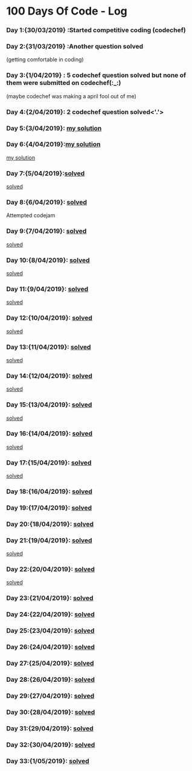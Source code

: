 # 100 Days Of Code - Log

### Day 1:{30/03/2019} :Started competitive coding (codechef)

### Day 2:{31/03/2019} :Another question solved
(getting comfortable in coding)

### Day 3:{1/04/2019} : 5 codechef question solved but none of them were submitted on codechef(:_:)
(maybe codechef was making a april fool out of me)

### Day 4:{2/04/2019}: 2 codechef question solved<'.'>

### Day 5:{3/04/2019}: [ my solution ](https://github.com/SHANKS1011/Codechef-solutions/blob/master/First%20and%20Last)

### Day 6:{4/04/2019}:[my solution](https://github.com/SHANKS1011/Codechef-solutions/blob/master/2%20nos)
[my solution](https://github.com/SHANKS1011/Codechef-solutions/blob/master/Valid%20Triangle)

### Day 7:{5/04/2019}:[solved](https://github.com/SHANKS1011/Codechef-solutions/blob/master/servant)
[solved](https://github.com/SHANKS1011/Codechef-solutions/blob/master/Reactangle)

### Day 8:{6/04/2019}: [solved](https://github.com/SHANKS1011/Codechef-solutions/blob/master/PLAYPIAN)
Attempted codejam

### Day 9:{7/04/2019}: [solved](https://github.com/SHANKS1011/Codechef-solutions/blob/master/DIFFSUM)
[solved](https://github.com/SHANKS1011/Codechef-solutions/blob/master/FLOW010)

### Day 10:{8/04/2019}: [solved](https://github.com/SHANKS1011/Codechef-solutions/blob/master/ATM%20Machine)
[solved](https://github.com/SHANKS1011/Codechef-solutions/blob/master/VOWELTB)

### Day 11:{9/04/2019}: [solved](https://github.com/SHANKS1011/Codechef-solutions/blob/master/NOTINCOM)
[solved](https://github.com/SHANKS1011/Codechef-solutions/blob/master/Mahasena)

### Day 12:{10/04/2019}: [solved](https://github.com/SHANKS1011/Codechef-solutions/blob/master/Average%20Number)
[solved](https://github.com/SHANKS1011/Codechef-solutions/blob/master/Gross%20Salary)

### Day 13:{11/04/2019}: [solved](https://github.com/SHANKS1011/Codechef-solutions/blob/master/The%20Block%20Game)
[solved](https://github.com/SHANKS1011/Codechef-solutions/blob/master/Sum%20of%20Digits)

### Day 14:{12/04/2019}: [solved](https://github.com/SHANKS1011/Codechef-solutions/blob/master/ATM)
[solved](https://github.com/SHANKS1011/Codechef-solutions/blob/master/Reverse%20The%20Number)

### Day 15:{13/04/2019}: [solved](https://github.com/SHANKS1011/Codechef-solutions/blob/master/Chef%20and%20Difficult%20Contests)
[solved](https://github.com/SHANKS1011/Codechef-solutions/blob/master/Chef%20and%20Friends)

### Day 16:{14/04/2019}: [solved](https://github.com/SHANKS1011/Codechef-solutions/blob/master/Smallest%20Numbers%20of%20Notes)
[solved](https://github.com/SHANKS1011/Codechef-solutions/blob/master/Program%20Your%20Own%20CALCULATOR)

### Day 17:{15/04/2019}: [solved](https://github.com/SHANKS1011/Codechef-solutions/blob/master/Whats%20in%20the%20Name)
[solved](https://github.com/SHANKS1011/Codechef-solutions/blob/master/Uniform%20Strings)

### Day 18:{16/04/2019}: [solved](https://github.com/SHANKS1011/Codechef-solutions/blob/master/Chef%20and%20Cook-Off)

### Day 19:{17/04/2019}: [solved](https://github.com/SHANKS1011/Codechef-solutions/blob/master/Small%20factorials)

### Day 20:{18/04/2019}: [solved](https://github.com/SHANKS1011/Codechef-solutions/blob/master/Second%20Largest)

### Day 21:{19/04/2019}: [solved](https://github.com/SHANKS1011/Codechef-solutions/blob/master/Turbo%20Sort)
[solved](https://github.com/SHANKS1011/Codechef-solutions/blob/master/From%20heaven%20to%20earth)

### Day 22:{20/04/2019}: [solved](https://github.com/SHANKS1011/Codechef-solutions/blob/master/Find%20the%20Maximum%20Value)
[solved](https://github.com/SHANKS1011/Codechef-solutions/blob/master/Life%2C%20the%20Universe%2C%20and%20Everything)

### Day 23:{21/04/2019}: [solved](https://github.com/SHANKS1011/Codechef-solutions/blob/master/Minimum%20Deletions)

### Day 24:{22/04/2019}: [solved](https://github.com/SHANKS1011/Codechef-solutions/blob/master/Find%20Remainder)

### Day 25:{23/04/2019}: [solved](https://github.com/SHANKS1011/Codechef-solutions/blob/master/Enormous%20Input%20Test)

### Day 26:{24/04/2019}: [solved](https://github.com/SHANKS1011/Codechef-solutions/blob/master/Finding%20Square%20Roots)

### Day 27:{25/04/2019}: [solved](https://github.com/SHANKS1011/Codechef-solutions/blob/master/Total%20Expenses)

### Day 28:{26/04/2019}: [solved](https://github.com/SHANKS1011/Codechef-solutions/blob/master/Small%20Factorial)

### Day 29:{27/04/2019}: [solved](https://github.com/SHANKS1011/Codechef-solutions/blob/master/Tanu%20and%20Head-bob)

### Day 30:{28/04/2019}: [solved](https://github.com/SHANKS1011/Codechef-solutions/blob/master/Chef%20and%20Fruits)

### Day 31:{29/04/2019}: [solved](https://github.com/SHANKS1011/Codechef-solutions/blob/master/Judging%20Delay)

### Day 32:{30/04/2019}: [solved](https://github.com/SHANKS1011/Codechef-solutions/blob/master/Testing%20Robot%20Submission)

### Day 33:{1/05/2019}: [solved](https://github.com/SHANKS1011/Codechef-solutions/blob/master/Processing%20a%20string)
